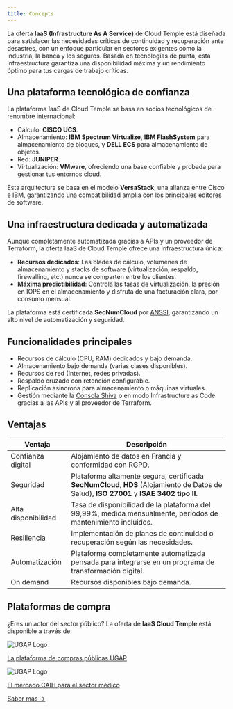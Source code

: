 ```yaml
---
title: Concepts
---
```


La oferta __IaaS (Infrastructure As A Service)__ de Cloud Temple está diseñada para satisfacer las necesidades críticas de continuidad y recuperación ante desastres, con un enfoque particular en sectores exigentes como la industria, la banca y los seguros. Basada en tecnologías de punta, esta infraestructura garantiza una disponibilidad máxima y un rendimiento óptimo para tus cargas de trabajo críticas.

## Una plataforma tecnológica de confianza

La plataforma IaaS de Cloud Temple se basa en socios tecnológicos de renombre internacional:

- Cálculo: **CISCO UCS**.
- Almacenamiento: **IBM Spectrum Virtualize**, **IBM FlashSystem** para almacenamiento de bloques, y **DELL ECS** para almacenamiento de objetos.
- Red: **JUNIPER**.
- Virtualización: **VMware**, ofreciendo una base confiable y probada para gestionar tus entornos cloud.

Esta arquitectura se basa en el modelo **VersaStack**, una alianza entre Cisco e IBM, garantizando una compatibilidad amplia con los principales editores de software.

## Una infraestructura dedicada y automatizada

Aunque completamente automatizada gracias a APIs y un proveedor de Terraform, la oferta IaaS de Cloud Temple ofrece una infraestructura única:

- **Recursos dedicados**: Las blades de cálculo, volúmenes de almacenamiento y stacks de software (virtualización, respaldo, firewalling, etc.) nunca se comparten entre los clientes.
- **Máxima predictibilidad**: Controla las tasas de virtualización, la presión en IOPS en el almacenamiento y disfruta de una facturación clara, por consumo mensual.

La plataforma está certificada **SecNumCloud** por [ANSSI](https://www.ssi.gouv.fr/), garantizando un alto nivel de automatización y seguridad.

## Funcionalidades principales

- Recursos de cálculo (CPU, RAM) dedicados y bajo demanda.
- Almacenamiento bajo demanda (varias clases disponibles).
- Recursos de red (Internet, redes privadas).
- Respaldo cruzado con retención configurable.
- Replicación asíncrona para almacenamiento o máquinas virtuales.
- Gestión mediante la [Consola Shiva](../console/console.md) o en modo Infrastructure as Code gracias a las APIs y al proveedor de Terraform.

## Ventajas

| Ventaja             | Descripción                                                                                                                                    |   
|---------------------|------------------------------------------------------------------------------------------------------------------------------------------------|
| Confianza digital   | Alojamiento de datos en Francia y conformidad con RGPD.                                                                                        |   
| Seguridad           | Plataforma altamente segura, certificada **SecNumCloud**, **HDS** (Alojamiento de Datos de Salud), **ISO 27001** y **ISAE 3402 tipo II**.       |  
| Alta disponibilidad | Tasa de disponibilidad de la plataforma del 99,99%, medida mensualmente, períodos de mantenimiento incluidos.                                   |   
| Resiliencia         | Implementación de planes de continuidad o recuperación según las necesidades.                                                                  |
| Automatización      | Plataforma completamente automatizada pensada para integrarse en un programa de transformación digital.                                        |
| On demand           | Recursos disponibles bajo demanda.                                                                                                            |

## Plataformas de compra

<div class="purchase-platforms">
  <p>¿Eres un actor del sector público? La oferta de <strong>IaaS Cloud Temple</strong> está disponible a través de:</p>
  
  <div class="platform-card">
    <img src="https://www.medgest.fr/wp-content/uploads/sites/2/2021/09/nouveau-logo-ugap-2021.png" alt="UGAP Logo" class="platform-logo" />
    <p>
      <a href="https://cloudtour.capgemini.fr/partenaires/cloud-temple" target="_blank" rel="noopener noreferrer">
        La plataforma de compras públicas UGAP
      </a>
    </p>
  </div>
  
  <div class="platform-card">
      <img src="https://i0.wp.com/www.activus-software.fr/wp-content/uploads/2022/09/20221212-GRP-CAIH-BC.png?fit=1300%2C827&ssl=1" alt="UGAP Logo" class="platform-logo" />
    <p>
      <a href="https://www.caih-sante.org" target="_blank" rel="noopener noreferrer">
        El mercado CAIH para el sector médico
      </a>
    </p>
  </div>

  <a href="https://www.cloud-temple.com/cloud-souverain-disponible-via-lugap/" target="_blank" rel="noopener noreferrer" class="learn-more-link">
    Saber más &rarr;
  </a>
</div>